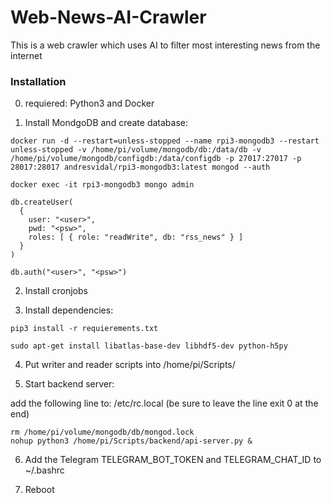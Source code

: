 # Web-News-AI-Crawler
This is a web crawler which uses AI to filter most interesting news from the internet 

### Installation

0. requiered: Python3 and Docker

1. Install MondgoDB and create database:

```console
docker run -d --restart=unless-stopped --name rpi3-mongodb3 --restart unless-stopped -v /home/pi/volume/mongodb/db:/data/db -v /home/pi/volume/mongodb/configdb:/data/configdb -p 27017:27017 -p 28017:28017 andresvidal/rpi3-mongodb3:latest mongod --auth 

docker exec -it rpi3-mongodb3 mongo admin

db.createUser(
  {
    user: "<user>",
    pwd: "<psw>",
    roles: [ { role: "readWrite", db: "rss_news" } ]
  }
)

db.auth("<user>", "<psw>")

```

2. Install cronjobs 

3. Install dependencies:

```console
pip3 install -r requierements.txt

sudo apt-get install libatlas-base-dev libhdf5-dev python-h5py
```

4. Put writer and reader scripts into /home/pi/Scripts/

5. Start backend server: 

add the following line to: /etc/rc.local (be sure to leave the line exit 0 at the end)

```console
rm /home/pi/volume/mongodb/db/mongod.lock
nohup python3 /home/pi/Scripts/backend/api-server.py &
```

6. Add the Telegram TELEGRAM_BOT_TOKEN and TELEGRAM_CHAT_ID to ~/.bashrc

7. Reboot
